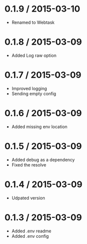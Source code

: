
0.1.9 / 2015-03-10
==================

  * Renamed to Webtask

0.1.8 / 2015-03-09
==================

  * Added Log raw option

0.1.7 / 2015-03-09
==================

  * Improved logging
  * Sending empty config

0.1.6 / 2015-03-09
==================

  * Added missing env location

0.1.5 / 2015-03-09
==================

  * Added debug as a dependency
  * Fixed the resolve

0.1.4 / 2015-03-09
==================

  * Udpated version

0.1.3 / 2015-03-09
==================

  * Added .env readme
  * Added .env config
